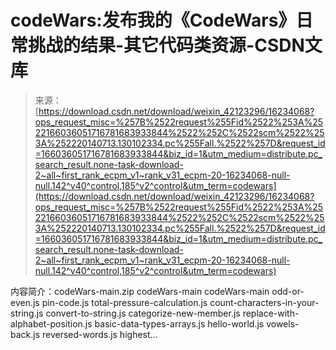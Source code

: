 <!--yml
category: codewars
date: 2022-08-13 11:29:41
-->

# codeWars:发布我的《CodeWars》日常挑战的结果-其它代码类资源-CSDN文库

> 来源：[https://download.csdn.net/download/weixin_42123296/16234068?ops_request_misc=%257B%2522request%255Fid%2522%253A%2522166036051716781683933844%2522%252C%2522scm%2522%253A%252220140713.130102334.pc%255Fall.%2522%257D&request_id=166036051716781683933844&biz_id=1&utm_medium=distribute.pc_search_result.none-task-download-2~all~first_rank_ecpm_v1~rank_v31_ecpm-20-16234068-null-null.142^v40^control,185^v2^control&utm_term=codewars](https://download.csdn.net/download/weixin_42123296/16234068?ops_request_misc=%257B%2522request%255Fid%2522%253A%2522166036051716781683933844%2522%252C%2522scm%2522%253A%252220140713.130102334.pc%255Fall.%2522%257D&request_id=166036051716781683933844&biz_id=1&utm_medium=distribute.pc_search_result.none-task-download-2~all~first_rank_ecpm_v1~rank_v31_ecpm-20-16234068-null-null.142^v40^control,185^v2^control&utm_term=codewars)

内容简介：codeWars-main.zip codeWars-main codeWars-main odd-or-even.js pin-code.js total-pressure-calculation.js count-characters-in-your-string.js convert-to-string.js categorize-new-member.js replace-with-alphabet-position.js basic-data-types-arrays.js hello-world.js vowels-back.js reversed-words.js highest...
